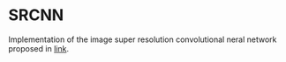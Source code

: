 # SRCNN
Implementation of the image super resolution convolutional neral network proposed in [link](https://arxiv.org/abs/1501.00092 "Image Super-Resolution Using Deep Convolutional Networks").

